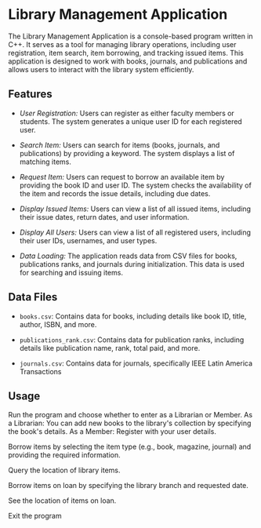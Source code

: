 # Library Management Application

The Library Management Application is a console-based program written in C++. It serves as a tool for managing library operations, including user registration, item search, item borrowing, and tracking issued items. This application is designed to work with books, journals, and publications and allows users to interact with the library system efficiently.

## Features

- *User Registration:* Users can register as either faculty members or students. The system generates a unique user ID for each registered user.

- *Search Item:* Users can search for items (books, journals, and publications) by providing a keyword. The system displays a list of matching items.

- *Request Item:* Users can request to borrow an available item by providing the book ID and user ID. The system checks the availability of the item and records the issue details, including due dates.

- *Display Issued Items:* Users can view a list of all issued items, including their issue dates, return dates, and user information.

- *Display All Users:* Users can view a list of all registered users, including their user IDs, usernames, and user types.

- *Data Loading:* The application reads data from CSV files for books, publications ranks, and journals during initialization. This data is used for searching and issuing items.

## Data Files

- `books.csv`: Contains data for books, including details like book ID, title, author, ISBN, and more.

- `publications_rank.csv`: Contains data for publication ranks, including details like publication name, rank, total paid, and more.

- `journals.csv`: Contains data for journals, specifically IEEE Latin America Transactions

## Usage

Run the program and choose whether to enter as a Librarian or Member. As a Librarian: You can add new books to the library's collection by specifying the book's details. As a Member: Register with your user details.

Borrow items by selecting the item type (e.g., book, magazine, journal) and providing the required information.

Query the location of library items.

Borrow items on loan by specifying the library branch and requested date.

See the location of items on loan.

Exit the program
